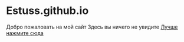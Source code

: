 # Estuss.github.io
Добро пожаловать на мой сайт 
Здесь вы ничего не увидите
[Лучше нажмите сюда](http://brofist.io/)
